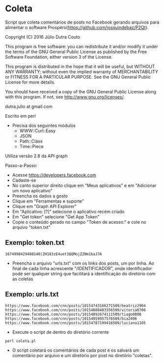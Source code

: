 # Coleta
Script que coleta comentários de posts no Facebook gerando arquivos para
alimentar o software Prospéro(https://github.com/josquindebaz/P2Qt).

Copyright (C) 2016 Júlio Dutra Couto

This program is free software: you can redistribute it and/or modify
it under the terms of the GNU General Public License as published by
the Free Software Foundation, either version 3 of the License.

This program is distributed in the hope that it will be useful,
but WITHOUT ANY WARRANTY; without even the implied warranty of
MERCHANTABILITY or FITNESS FOR A PARTICULAR PURPOSE.  See the
GNU General Public License for more details.

You should have received a copy of the GNU General Public License
along with this program.  If not, see <http://www.gnu.org/licenses/>.

dutra.julio at gmail.com

Escrito em perl
  * Precisa dos seguintes módulos
    * WWW::Curl::Easy
    * JSON
    * Path::Class
    * Time::Piece

Utiliza versão 2.8 da API graph

Passo-a-Passo:
  * Acesse https://developers.facebook.com
  * Cadaste-se
  * No canto superior direito clique em "Meus aplicativos" e em "Adicionar um novo aplicativo"
  * Preencha os dados a gosto
  * Clique em "Ferramentas e suporte"
  * Clique em "Graph API Explorer"
  * Em "Aplicativo: [?]" selecione o aplicativo recém criado
  * Em "Get token" selecione "Get App Token"
  * Copie o conteúdo gerado no campo "Token de acesso:" e cole no arquivo "token.txt"

Exemplo: token.txt
-------------------
```
1674998429480140|ZH183zE4uet1QQMojZZNm1baJ7A
```
  * Preencha o arquivo "urls.txt" com os links dos posts, um por linha. Ao final de cada linha acrescente "/IDENTIFICADOR", onde identificador pode ser qualquer string que facilitará a identificação do diretório com as coletas

Exemplo: urls.txt
-------------------
```
https://www.facebook.com/cnn/posts/10154743166271509/beatriz2904
https://www.facebook.com/cnn/posts/10154888483356509/vitoria0706
https://www.facebook.com/cnn/posts/10154892674111509/tiago0806
https://www.facebook.com/cnn/posts/10154959957576509/bia2406
https://www.facebook.com/cnn/posts/10154787199416509/luciana1105
```
  * Execute o script de dentro do diretório corrente
```
perl coleta.pl
```
  * O script coletará os comentários de cada post e os salvará um comentário por arquivo e um diretório por post no diretório "coletas".
